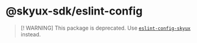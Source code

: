 # @skyux-sdk/eslint-config

> [! WARNING]
> This package is deprecated. Use [`eslint-config-skyux`](https://github.com/blackbaud/skyux/tree/main/libs/sdk/eslint-config-skyux) instead.
